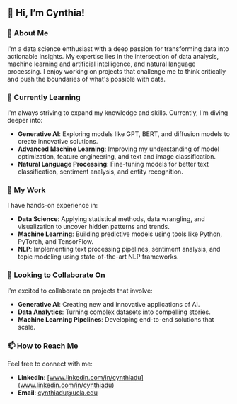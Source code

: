 ## 👋 Hi, I’m Cynthia!

### 👀 About Me
I'm a data science enthusiast with a deep passion for transforming data into actionable insights. My expertise lies in the intersection of data analysis, machine learning and artificial intelligence, and natural language processing. I enjoy working on projects that challenge me to think critically and push the boundaries of what's possible with data.

### 🌱 Currently Learning
I'm always striving to expand my knowledge and skills. Currently, I'm diving deeper into:
- **Generative AI**: Exploring models like GPT, BERT, and diffusion models to create innovative solutions.
- **Advanced Machine Learning**: Improving my understanding of model optimization, feature engineering, and text and image classification.
- **Natural Language Processing**: Fine-tuning models for better text classification, sentiment analysis, and entity recognition.

### 💼 My Work
I have hands-on experience in:
- **Data Science**: Applying statistical methods, data wrangling, and visualization to uncover hidden patterns and trends.
- **Machine Learning**: Building predictive models using tools like Python, PyTorch, and TensorFlow.
- **NLP**: Implementing text processing pipelines, sentiment analysis, and topic modeling using state-of-the-art NLP frameworks.

### 💞️ Looking to Collaborate On
I'm excited to collaborate on projects that involve:
- **Generative AI**: Creating new and innovative applications of AI.
- **Data Analytics**: Turning complex datasets into compelling stories.
- **Machine Learning Pipelines**: Developing end-to-end solutions that scale.

### 📫 How to Reach Me
Feel free to connect with me:
- **LinkedIn**: [www.linkedin.com/in/cynthiadu](www.linkedin.com/in/cynthiadu) 
- **Email**: [cynthiadu@ucla.edu](cynthiadu@ucla.edu)
